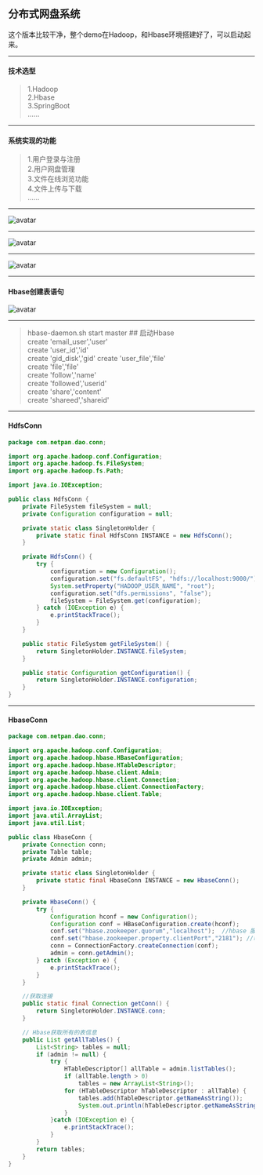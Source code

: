## 分布式网盘系统

这个版本比较干净，整个demo在Hadoop，和Hbase环境搭建好了，可以启动起来。

---
#### 技术选型
> 1.Hadoop  
> 2.Hbase  
> 3.SpringBoot  
> ......

---
#### 系统实现的功能
> 1.用户登录与注册  
> 2.用户网盘管理  
> 3.文件在线浏览功能  
> 4.文件上传与下载  
> ......

---

![avatar](https://raw.githubusercontent.com/chenxingxing6/disk/master/img/1.png)

---
![avatar](https://raw.githubusercontent.com/chenxingxing6/disk/master/img/2.png)

---
![avatar](https://raw.githubusercontent.com/chenxingxing6/disk/master/img/3.png)

---

#### Hbase创建表语句
![avatar](https://raw.githubusercontent.com/chenxingxing6/disk/master/img/4.png)

---

> hbase-daemon.sh start master  ## 启动Hbase  
create 'email_user','user'  
create 'user_id','id'  
create 'gid_disk','gid'
create 'user_file','file'  
create 'file','file'  
create 'follow','name'  
create 'followed','userid'  
create 'share','content'  
create 'shareed','shareid'

---
#### HdfsConn
```java
package com.netpan.dao.conn;

import org.apache.hadoop.conf.Configuration;
import org.apache.hadoop.fs.FileSystem;
import org.apache.hadoop.fs.Path;

import java.io.IOException;

public class HdfsConn {
    private FileSystem fileSystem = null;
    private Configuration configuration = null;

    private static class SingletonHolder {
        private static final HdfsConn INSTANCE = new HdfsConn();
    }

    private HdfsConn() {
        try {
            configuration = new Configuration();
            configuration.set("fs.defaultFS", "hdfs://localhost:9000/");
            System.setProperty("HADOOP_USER_NAME", "root");
            configuration.set("dfs.permissions", "false");
            fileSystem = FileSystem.get(configuration);
        } catch (IOException e) {
            e.printStackTrace();
        }
    }

    public static FileSystem getFileSystem() {
        return SingletonHolder.INSTANCE.fileSystem;
    }

    public static Configuration getConfiguration() {
        return SingletonHolder.INSTANCE.configuration;
    }
}

```

---
#### HbaseConn
```java
package com.netpan.dao.conn;

import org.apache.hadoop.conf.Configuration;
import org.apache.hadoop.hbase.HBaseConfiguration;
import org.apache.hadoop.hbase.HTableDescriptor;
import org.apache.hadoop.hbase.client.Admin;
import org.apache.hadoop.hbase.client.Connection;
import org.apache.hadoop.hbase.client.ConnectionFactory;
import org.apache.hadoop.hbase.client.Table;

import java.io.IOException;
import java.util.ArrayList;
import java.util.List;

public class HbaseConn {
    private Connection conn;
    private Table table;
    private Admin admin;

    private static class SingletonHolder {
        private static final HbaseConn INSTANCE = new HbaseConn();
    }

    private HbaseConn() {
        try {
            Configuration hconf = new Configuration();
            Configuration conf = HBaseConfiguration.create(hconf);
            conf.set("hbase.zookeeper.quorum","localhost");  //hbase 服务地址
            conf.set("hbase.zookeeper.property.clientPort","2181"); //端口号
            conn = ConnectionFactory.createConnection(conf);
            admin = conn.getAdmin();
        } catch (Exception e) {
            e.printStackTrace();
        }
    }

    //获取连接
    public static final Connection getConn() {
        return SingletonHolder.INSTANCE.conn;
    }

    // Hbase获取所有的表信息
    public List getAllTables() {
        List<String> tables = null;
        if (admin != null) {
            try {
                HTableDescriptor[] allTable = admin.listTables();
                if (allTable.length > 0)
                    tables = new ArrayList<String>();
                for (HTableDescriptor hTableDescriptor : allTable) {
                    tables.add(hTableDescriptor.getNameAsString());
                    System.out.println(hTableDescriptor.getNameAsString());
                }
            }catch (IOException e) {
                e.printStackTrace();
            }
        }
        return tables;
    }
}


```


